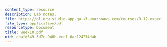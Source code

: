 ```yaml
---
content_type: resource
description: Lab notes.
file: https://ol-ocw-studio-app-qa.s3.amazonaws.com/courses/9-12-experimental-molecular-neurobiology-fall-2006/cbafd5493d7c946becc16ac124734dab_week10.pdf
file_type: application/pdf
resourcetype: Document
title: week10.pdf
uid: cbafd549-3d7c-946b-ecc1-6ac124734dab
---
```

